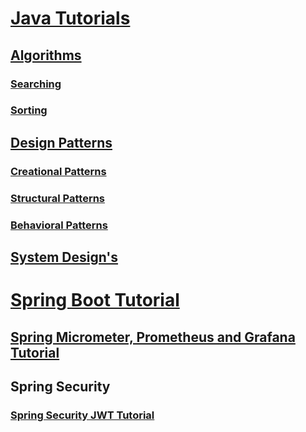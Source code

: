 # [Java Tutorials](https://github.com/sourabhteke1989/Tutorials/tree/master/JavaTutorials)
## [Algorithms](#Algorithms)
### [Searching](#Searching)
### [Sorting](#Sorting)
## [Design Patterns](#design-patterns)
### [Creational Patterns](#creational-patterns)
### [Structural Patterns](#structural-patterns)
### [Behavioral Patterns](#behavioral-patterns)
## [System Design's](#system-designs)
# [Spring Boot Tutorial](#spring-boot-tutorial)
## [Spring Micrometer, Prometheus and Grafana Tutorial](https://github.com/sourabhteke1989/Tutorials/tree/master/SpringBootTutorials/spring-micrometer-prometheus-graphana#spring-micrometer-prometheus-grafana-tutorial)
## Spring Security
### [Spring Security JWT Tutorial](https://github.com/sourabhteke1989/Tutorials/tree/master/SpringBootTutorials/SpringSecurity/spring-security-jwt-tutorial#spring-security-jwt-tutorial) 
